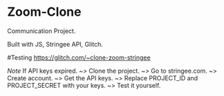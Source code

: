 # Zoom-Clone
Communication Project.

Built with JS, Stringee API, Glitch.

#Testing
https://glitch.com/~clone-zoom-stringee

*Note* 
  If API keys expired.
~> Clone the project.
~> Go to stringee.com.
~> Create account.
~> Get the API keys.
~> Replace PROJECT_ID and PROJECT_SECRET with your keys.
~> Test it yourself.

